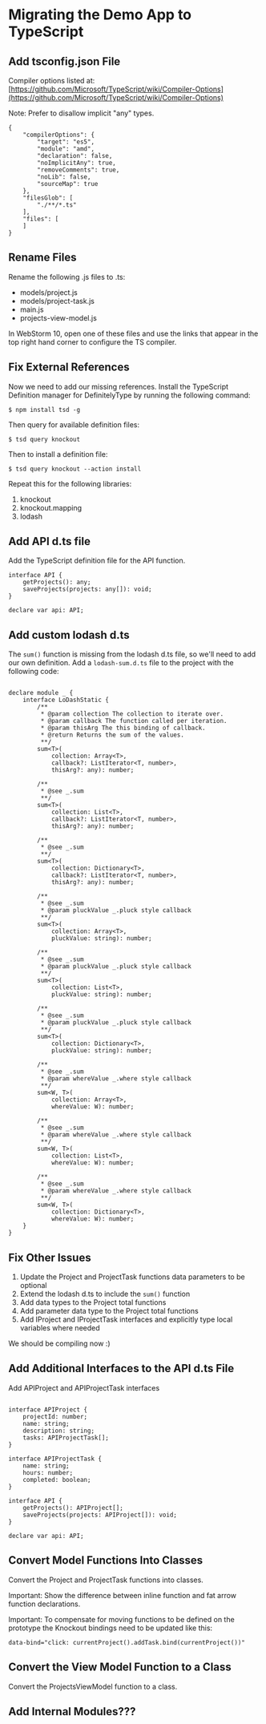 
# Migrating the Demo App to TypeScript

## Add tsconfig.json File

Compiler options listed at: [https://github.com/Microsoft/TypeScript/wiki/Compiler-Options](https://github.com/Microsoft/TypeScript/wiki/Compiler-Options)

Note: Prefer to disallow implicit "any" types.

```
{
    "compilerOptions": {
        "target": "es5",
        "module": "amd",
        "declaration": false,
        "noImplicitAny": true,
        "removeComments": true,
        "noLib": false,
        "sourceMap": true
    },
    "filesGlob": [
        "./**/*.ts"
    ],
    "files": [
    ]
}
```

## Rename Files

Rename the following .js files to .ts:

* models/project.js
* models/project-task.js
* main.js
* projects-view-model.js

In WebStorm 10, open one of these files and use the links that appear in the
top right hand corner to configure the TS compiler.

## Fix External References

Now we need to add our missing references. Install the TypeScript Definition
manager for DefinitelyType by running the following command:

```
$ npm install tsd -g
```

Then query for available definition files:

```
$ tsd query knockout
```

Then to install a definition file:

```
$ tsd query knockout --action install
```

Repeat this for the following libraries:

1. knockout
1. knockout.mapping
1. lodash

<!-- ## Fix Internal References

Add references to files as needed:

```
/// <reference path="projects-view-model.ts" />
``` -->

## Add API d.ts file

Add the TypeScript definition file for the API function.

```
interface API {
    getProjects(): any;
    saveProjects(projects: any[]): void;
}

declare var api: API;
```

## Add custom lodash d.ts

The `sum()` function is missing from the lodash d.ts file, so we'll need
to add our own definition. Add a `lodash-sum.d.ts` file to the project with the
following code:

```

declare module _ {
    interface LoDashStatic {
        /**
         * @param collection The collection to iterate over.
         * @param callback The function called per iteration.
         * @param thisArg The this binding of callback.
         * @return Returns the sum of the values.
         **/
        sum<T>(
            collection: Array<T>,
            callback?: ListIterator<T, number>,
            thisArg?: any): number;

        /**
         * @see _.sum
         **/
        sum<T>(
            collection: List<T>,
            callback?: ListIterator<T, number>,
            thisArg?: any): number;

        /**
         * @see _.sum
         **/
        sum<T>(
            collection: Dictionary<T>,
            callback?: ListIterator<T, number>,
            thisArg?: any): number;

        /**
         * @see _.sum
         * @param pluckValue _.pluck style callback
         **/
        sum<T>(
            collection: Array<T>,
            pluckValue: string): number;

        /**
         * @see _.sum
         * @param pluckValue _.pluck style callback
         **/
        sum<T>(
            collection: List<T>,
            pluckValue: string): number;

        /**
         * @see _.sum
         * @param pluckValue _.pluck style callback
         **/
        sum<T>(
            collection: Dictionary<T>,
            pluckValue: string): number;

        /**
         * @see _.sum
         * @param whereValue _.where style callback
         **/
        sum<W, T>(
            collection: Array<T>,
            whereValue: W): number;

        /**
         * @see _.sum
         * @param whereValue _.where style callback
         **/
        sum<W, T>(
            collection: List<T>,
            whereValue: W): number;

        /**
         * @see _.sum
         * @param whereValue _.where style callback
         **/
        sum<W, T>(
            collection: Dictionary<T>,
            whereValue: W): number;
    }
}
```

## Fix Other Issues

1. Update the Project and ProjectTask functions data parameters to be optional
1. Extend the lodash d.ts to include the `sum()` function
1. Add data types to the Project total functions
1. Add parameter data type to the Project total functions
1. Add IProject and IProjectTask interfaces and explicitly type
local variables where needed

We should be compiling now :)

## Add Additional Interfaces to the API d.ts File

Add APIProject and APIProjectTask interfaces

```

interface APIProject {
    projectId: number;
    name: string;
    description: string;
    tasks: APIProjectTask[];
}

interface APIProjectTask {
    name: string;
    hours: number;
    completed: boolean;
}

interface API {
    getProjects(): APIProject[];
    saveProjects(projects: APIProject[]): void;
}

declare var api: API;
```

## Convert Model Functions Into Classes

Convert the Project and ProjectTask functions into classes.

Important: Show the difference between inline function and fat arrow function
declarations.

Important: To compensate for moving functions to be defined on the prototype
the Knockout bindings need to be updated like this:

```
data-bind="click: currentProject().addTask.bind(currentProject())"
```

## Convert the View Model Function to a Class

Convert the ProjectsViewModel function to a class.

## Add Internal Modules???
